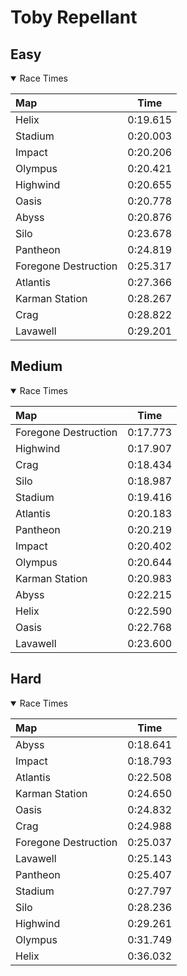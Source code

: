 # Toby Repellant
## Easy
<details open>
<summary>Race Times</summary>

| Map      | Time  |
| :------------- | :-----: |
| Helix              | 0:19.615 |
| Stadium              | 0:20.003 |
| Impact              | 0:20.206 |
| Olympus              | 0:20.421 |
| Highwind              | 0:20.655 |
| Oasis              | 0:20.778 |
| Abyss              | 0:20.876 |
| Silo              | 0:23.678 |
| Pantheon              | 0:24.819 |
| Foregone Destruction              | 0:25.317 |
| Atlantis              | 0:27.366 |
| Karman Station              | 0:28.267 |
| Crag              | 0:28.822 |
| Lavawell              | 0:29.201 |

</details>

## Medium
<details open>
<summary>Race Times</summary>

| Map      | Time  |
| :------------- | :-----: |
| Foregone Destruction              | 0:17.773 |
| Highwind              | 0:17.907 |
| Crag              | 0:18.434 |
| Silo              | 0:18.987 |
| Stadium              | 0:19.416 |
| Atlantis              | 0:20.183 |
| Pantheon              | 0:20.219 |
| Impact              | 0:20.402 |
| Olympus              | 0:20.644 |
| Karman Station              | 0:20.983 |
| Abyss              | 0:22.215 |
| Helix              | 0:22.590 |
| Oasis              | 0:22.768 |
| Lavawell              | 0:23.600 |

</details>

## Hard
<details open>
<summary>Race Times</summary>

| Map      | Time  |
| :------------- | :-----: |
| Abyss              | 0:18.641 |
| Impact              | 0:18.793 |
| Atlantis              | 0:22.508 |
| Karman Station              | 0:24.650 |
| Oasis              | 0:24.832 |
| Crag              | 0:24.988 |
| Foregone Destruction              | 0:25.037 |
| Lavawell              | 0:25.143 |
| Pantheon              | 0:25.407 |
| Stadium              | 0:27.797 |
| Silo              | 0:28.236 |
| Highwind              | 0:29.261 |
| Olympus              | 0:31.749 |
| Helix              | 0:36.032 |

</details>
